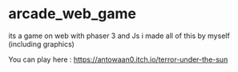 # arcade_web_game
its a game on web with phaser 3 and Js
i made all of this by myself (including graphics)

You can play here : 
https://antowaan0.itch.io/terror-under-the-sun
